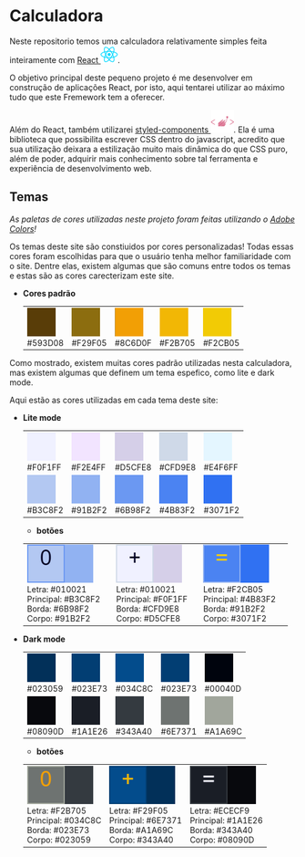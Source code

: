 # Calculadora

Neste repositorio temos uma calculadora relativamente simples feita inteiramente com [React ![icone React](./static-assets/readme/icons/react.svg)](https://legacy.reactjs.org/).

O objetivo principal deste pequeno projeto é me desenvolver em construção de aplicações React, por isto, aqui tentarei utilizar ao máximo tudo que este Fremework tem a oferecer.

Além do React, também utilizarei [styled-components ![icone styled-components](./static-assets/readme/icons/styled-components.svg)](https://styled-components.com). Ela é uma biblioteca que possibilita escrever CSS dentro do javascript, acredito que sua utilização deixara a estilização muito mais dinâmica do que CSS puro, além de poder, adquirir mais conhecimento sobre tal ferramenta e experiência de desenvolvimento web.

## Temas

_As paletas de cores utilizadas neste projeto foram feitas utilizando o [Adobe Colors](https://color.adobe.com/pt/create/color-wheel)!_

Os temas deste site são constiuidos por cores personalizadas! Todas essas cores foram escolhidas para que o usuário tenha melhor familiaridade com o site. Dentre elas, existem algumas que são comuns entre todos os temas e estas são as cores carecterizam este site.

- **Cores padrão**

  <TABLE>
  <tr>
    <td>
      <img src="./static-assets/readme/images/color-palette/default-colors/yellow1.png">
      <div>#593D08</div>
    </td>
    <td>
      <img src="./static-assets/readme/images/color-palette/default-colors/yellow2.png">
      <div>#F29F05</div>
    </td>
    <td>
      <img src="./static-assets/readme/images/color-palette/default-colors/yellow3.png">
      <div>#8C6D0F</div>
    </td>
    <td>
      <img src="./static-assets/readme/images/color-palette/default-colors/yellow4.png">
      <div>#F2B705</div>
    </td>
    <td>
      <img src="./static-assets/readme/images/color-palette/default-colors/yellow5.png">
      <div>#F2CB05</div>
    </td>
  </tr>
  </table>

Como mostrado, existem muitas cores padrão utilizadas nesta calculadora, mas existem algumas que definem um tema espefico, como lite e dark mode.

Aqui estão as cores utilizadas em cada tema deste site:

- **Lite mode**

  <TABLE>
  <tr>
    <td>
      <img src="./static-assets/readme/images/color-palette/lite-blue/liteblue1.png">
      <div>#F0F1FF</div>
    </td>
    <td>
      <img src="./static-assets/readme/images/color-palette/lite-blue/liteblue2.png">
      <div>#F2E4FF</div>
    </td>
    <td>
      <img src="./static-assets/readme/images/color-palette/lite-blue/liteblue3.png">
      <div>#D5CFE8</div>
    </td>
    <td>
      <img src="./static-assets/readme/images/color-palette/lite-blue/liteblue4.png">
      <div>#CFD9E8</div>
    </td>
    <td>
      <img src="./static-assets/readme/images/color-palette/lite-blue/liteblue5.png">
      <div>#E4F6FF</div>
    </td>
  </tr>
  <tr>
    <td>
      <img src="./static-assets/readme/images/color-palette/lite-blue/liteblue6.png">
      <div>#B3C8F2</div>
    </td>
    <td>
      <img src="./static-assets/readme/images/color-palette/lite-blue/liteblue7.png">
      <div>#91B2F2</div>
    </td>
    <td>
      <img src="./static-assets/readme/images/color-palette/lite-blue/liteblue8.png">
      <div>#6B98F2</div>
    </td>
    <td>
      <img src="./static-assets/readme/images/color-palette/lite-blue/liteblue9.png">
      <div>#4B83F2</div>
    </td>
    <td>
      <img src="./static-assets/readme/images/color-palette/lite-blue/liteblue10.png">
      <div>#3071F2</div>
    </td>
  </tr>
  </table>

  - **botões**
  <table>
  <tr>
    <td>
    <img src="./static-assets/readme/images/color-palette/lite-blue/btnNormalLite.png">
    <div>
      Letra: #010021 <br> 
      Principal: #B3C8F2 <br>
      Borda: #6B98F2 <br> 
      Corpo: #91B2F2
    </div>
    <td>
    <td>
    <img src="./static-assets/readme/images/color-palette/lite-blue/btnEmphasesLite.png">
    <div>
      Letra: #010021 <br> 
      Principal: #F0F1FF <br>
      Borda: #CFD9E8 <br> 
      Corpo: #D5CFE8
    </div>
    <td>   
    <td>
    <img src="./static-assets/readme/images/color-palette/lite-blue/btnEqualLite.png">
    <div>
      Letra: #F2CB05 <br> 
      Principal: #4B83F2 <br>
      Borda: #91B2F2 <br> 
      Corpo: #3071F2
    </div>
    <td>        
  </tr>
  </table>

- **Dark mode**

  <TABLE>
<tr>
  <td>
    <img src="./static-assets/readme/images/color-palette/dark-blue/darkblue1.png">
    <div>#023059</div>
  </td>
  <td>
    <img src="./static-assets/readme/images/color-palette/dark-blue/darkblue2.png">
    <div>#023E73</div>
  </td>
  <td>
    <img src="./static-assets/readme/images/color-palette/dark-blue/darkblue3.png">
    <div>#034C8C</div>
  </td>
  <td>
    <img src="./static-assets/readme/images/color-palette/dark-blue/darkblue4.png">
    <div>#023E73</div>
  </td>
  <td>
    <img src="./static-assets/readme/images/color-palette/dark-blue/darkblue5.png">
    <div>#00040D</div>
  </td>
</tr>
<tr>
  <td>
    <img src="./static-assets/readme/images/color-palette/dark-blue/darkblue6.png">
    <div>#08090D</div>
  </td>
  <td>
    <img src="./static-assets/readme/images/color-palette/dark-blue/darkblue7.png">
    <div>#1A1E26</div>
  </td>
  <td>
    <img src="./static-assets/readme/images/color-palette/dark-blue/darkblue8.png">
    <div>#343A40</div>
  </td>
  <td>
    <img src="./static-assets/readme/images/color-palette/dark-blue/darkblue9.png">
    <div>#6E7371</div>
  </td>
  <td>
    <img src="./static-assets/readme/images/color-palette/dark-blue/darkblue10.png">
    <div>#A1A69C</div>
  </td>
</tr>
</table>

- **botões**
<table>
<tr>
  <td>
  <img src="./static-assets/readme/images/color-palette/dark-blue/btnNormalDark.png">
  <div>
    Letra: #F2B705 <br> 
    Principal: #034C8C <br>
    Borda: #023E73 <br> 
    Corpo: #023059
  </div>
  </td>
  <td>
  <img src="./static-assets/readme/images/color-palette/dark-blue/btnEmphasesDark.png">
  <div>
    Letra: #F29F05 <br> 
    Principal: #6E7371 <br>
    Borda: #A1A69C <br> 
    Corpo: #343A40
  </div>
  </td>   
  <td>
  <img src="./static-assets/readme/images/color-palette/dark-blue/btnEqualDark.png">
  <div>
    Letra: #ECECF9 <br> 
    Principal: #1A1E26 <br>
    Borda: #343A40 <br> 
    Corpo: #08090D
    
  </div>
  </td>        
</tr>
</table>
